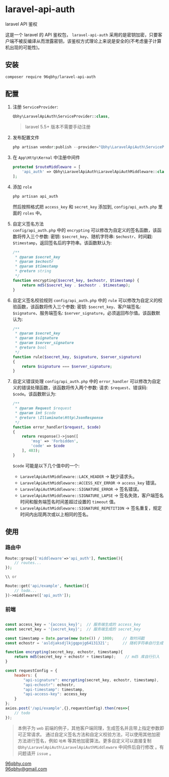 # laravel-api-auth
laravel API 鉴权

这是一个 laravel 的 API 鉴权包， `laravel-api-auth` 采用的是密钥加密，只要客户端不被反编译从而泄露密钥，该鉴权方式理论上来说是安全的(不考虑量子计算机出现的可能性)。

## 安装  
```bash
composer require 96qbhy/laravel-api-auth
```

## 配置
1. 注册 `ServiceProvider`: 
    ```php
    Qbhy\LaravelApiAuth\ServiceProvider::class,
    ```
    > laravel 5.5+ 版本不需要手动注册

2. 发布配置文件
    ```php
    php artisan vendor:publish --provider="Qbhy\LaravelApiAuth\ServiceProvider"
    ```

3. 在 `App\Http\Kernal` 中注册中间件 
    ```php
    protected $routeMiddleware = [
        'api_auth' => Qbhy\LaravelApiAuth\LaravelApiAuthMiddleware::class,
    ];
    ```
    
4. 添加 `role` 
    ```php
    php artisan api_auth
    ```
    然后按照格式把 `access_key` 和 `secret_key` 添加到, `config/api_auth.php` 里面的 `roles` 中。

5. 自定义签名方法  
    `config/api_auth.php` 中的 `encrypting` 可以修改为自定义的签名函数，该函数将传入三个参数: 密钥: `$secret_key`、随机字符串: `$echostr`、时间戳: `$timestamp`，返回签名后的字符串。该函数默认为: 
    ```php
    /**
     * @param $secret_key
     * @param $echostr
     * @param $timestamp
     * @return string
     */
    function encrypting($secret_key, $echostr, $timestamp) {
        return md5($secret_key . $echostr . $timestamp);
    }
    ```
6. 自定义签名校验规则
    `config/api_auth.php` 中的 `rule` 可以修改为自定义的校验函数，该函数将传入三个参数: 密钥: `$secret_key`、客户端签名: `$signature`、服务端签名: `$server_signature`，必须返回布尔值。该函数默认为: 
     ```php
     /**
      * @param $secret_key
      * @param $signature
      * @param $server_signature
      * @return bool
      */
     function rule($secret_key, $signature, $server_signature)
     {
         return $signature === $server_signature;
     }
     ```
7. 自定义错误处理
    `config/api_auth.php` 中的 `error_handler` 可以修改为自定义的错误处理函数，该函数将传入两个参数: 请求: `$request`、错误码: `$code`。该函数默认为: 
     ```php
     /**
      * @param Request $request
      * @param int $code
      * @return \Illuminate\Http\JsonResponse
      */
     function error_handler($request, $code)
     {
         return response()->json([
             'msg' => 'Forbidden',
             'code' => $code
         ], 403);
     }  
     ```
     `$code` 可能是以下几个值中的一个:
     * `LaravelApiAuthMiddleware::LACK_HEADER` -> 缺少请求头。
     * `LaravelApiAuthMiddleware::ACCESS_KEY_ERROR` -> `access_key` 错误。
     * `LaravelApiAuthMiddleware::SIGNATURE_ERROR` -> 签名错误。
     * `LaravelApiAuthMiddleware::SIGNATURE_LAPSE` -> 签名失效，客户端签名时间和服务端签名时间差超过设置的 `timeout` 值。
     * `LaravelApiAuthMiddleware::SIGNATURE_REPETITION` -> 签名重复，规定时间内出现两次或以上相同的签名。
     
     
## 使用  
### 路由中
```php
Route::group(['middleware'=>'api_auth'], function(){
    // routes...
});

\\ or

Route::get('api/example', function(){
    // todo...
})->middleware(['api_auth']);
```

### 前端
```javascript 1.8

const access_key = '{access_key}';  // 服务端生成的 access_key
const secret_key = '{secret_key}';  // 服务端生成的 secret_key

const timestamp = Date.parse(new Date()) / 1000;    // 取时间戳
const echostr = 'asldjaksdjlkjgqpojg64131321';      // 随机字符串自行生成

function encrypting(secret_key, echostr, timestamp){
    return md5(secret_key + echostr + timestamp);    // md5 库自行引入
}

const requestConfig = {
    headers: {
        "api-signature": encrypting(secret_key, echostr, timestamp),
        "api-echostr": echostr,
        "api-timestamp": timestamp,
        "api-access-key": access_key
    }
};
axios.post('/api/example',{},requestConfig).then(res=>{
    // todo
});
```
> 本例子为 `web` 前端的例子，其他客户端同理，生成签名并且带上指定参数即可正常请求。
> 通过自定义签名方法和自定义校验方法，可以使用其他加密方法进行签名，例如 `哈希` 等其他加密算法。更多自定义可以直接复制 `Qbhy\LaravelApiAuth\LaravelApiAuthMiddleware` 中间件后自行修改 。有问题请开 `issue` 。


[96qbhy.com](https://96qbhy.com)  
96qbhy@gmail.com
